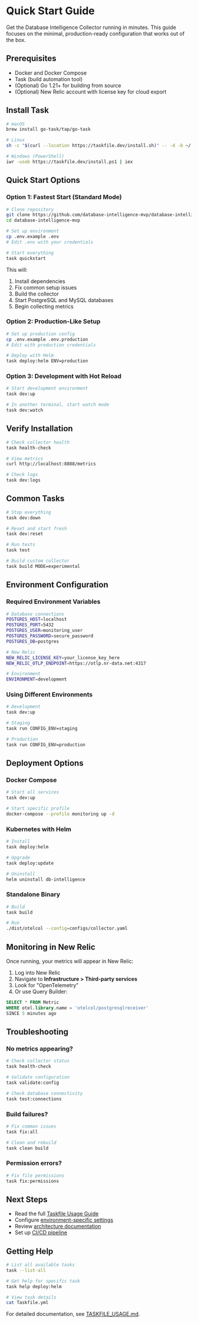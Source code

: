 # Quick Start Guide

Get the Database Intelligence Collector running in minutes. This guide focuses on the minimal, production-ready configuration that works out of the box.

## Prerequisites

- Docker and Docker Compose
- Task (build automation tool)
- (Optional) Go 1.21+ for building from source
- (Optional) New Relic account with license key for cloud export

## Install Task

```bash
# macOS
brew install go-task/tap/go-task

# Linux
sh -c "$(curl --location https://taskfile.dev/install.sh)" -- -d -b ~/.local/bin

# Windows (PowerShell)
iwr -useb https://taskfile.dev/install.ps1 | iex
```

## Quick Start Options

### Option 1: Fastest Start (Standard Mode)

```bash
# Clone repository
git clone https://github.com/database-intelligence-mvp/database-intelligence-mvp.git
cd database-intelligence-mvp

# Set up environment
cp .env.example .env
# Edit .env with your credentials

# Start everything
task quickstart
```

This will:
1. Install dependencies
2. Fix common setup issues
3. Build the collector
4. Start PostgreSQL and MySQL databases
5. Begin collecting metrics

### Option 2: Production-Like Setup

```bash
# Set up production config
cp .env.example .env.production
# Edit with production credentials

# Deploy with Helm
task deploy:helm ENV=production
```

### Option 3: Development with Hot Reload

```bash
# Start development environment
task dev:up

# In another terminal, start watch mode
task dev:watch
```

## Verify Installation

```bash
# Check collector health
task health-check

# View metrics
curl http://localhost:8888/metrics

# Check logs
task dev:logs
```

## Common Tasks

```bash
# Stop everything
task dev:down

# Reset and start fresh
task dev:reset

# Run tests
task test

# Build custom collector
task build MODE=experimental
```

## Environment Configuration

### Required Environment Variables

```bash
# Database connections
POSTGRES_HOST=localhost
POSTGRES_PORT=5432
POSTGRES_USER=monitoring_user
POSTGRES_PASSWORD=secure_password
POSTGRES_DB=postgres

# New Relic
NEW_RELIC_LICENSE_KEY=your_license_key_here
NEW_RELIC_OTLP_ENDPOINT=https://otlp.nr-data.net:4317

# Environment
ENVIRONMENT=development
```

### Using Different Environments

```bash
# Development
task dev:up

# Staging
task run CONFIG_ENV=staging

# Production
task run CONFIG_ENV=production
```

## Deployment Options

### Docker Compose

```bash
# Start all services
task dev:up

# Start specific profile
docker-compose --profile monitoring up -d
```

### Kubernetes with Helm

```bash
# Install
task deploy:helm

# Upgrade
task deploy:update

# Uninstall
helm uninstall db-intelligence
```

### Standalone Binary

```bash
# Build
task build

# Run
./dist/otelcol --config=configs/collector.yaml
```

## Monitoring in New Relic

Once running, your metrics will appear in New Relic:

1. Log into New Relic
2. Navigate to **Infrastructure > Third-party services**
3. Look for "OpenTelemetry"
4. Or use Query Builder:

```sql
SELECT * FROM Metric 
WHERE otel.library.name = 'otelcol/postgresqlreceiver'
SINCE 5 minutes ago
```

## Troubleshooting

### No metrics appearing?

```bash
# Check collector status
task health-check

# Validate configuration
task validate:config

# Check database connectivity
task test:connections
```

### Build failures?

```bash
# Fix common issues
task fix:all

# Clean and rebuild
task clean build
```

### Permission errors?

```bash
# Fix file permissions
task fix:permissions
```

## Next Steps

- Read the full [Taskfile Usage Guide](TASKFILE_USAGE.md)
- Configure [environment-specific settings](../configs/overlays/README.md)
- Review [architecture documentation](ARCHITECTURE.md)
- Set up [CI/CD pipeline](.github/workflows/ci.yml)

## Getting Help

```bash
# List all available tasks
task --list-all

# Get help for specific task
task help deploy:helm

# View task details
cat Taskfile.yml
```

For detailed documentation, see [TASKFILE_USAGE.md](TASKFILE_USAGE.md).